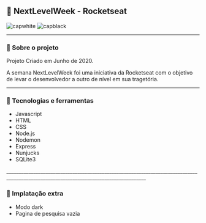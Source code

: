    <h2>🚀 NextLevelWeek - Rocketseat</h2>

![capwhite](https://user-images.githubusercontent.com/65170332/83984517-f1854980-a90b-11ea-8472-e5402bedf115.JPG)
![capblack](https://user-images.githubusercontent.com/65170332/83984516-efbb8600-a90b-11ea-9a4d-fb33c061b028.JPG)

________________________________________________________________________________________________________________________________________

<h3>📖 Sobre o projeto</h3>

Projeto Criado em Junho de 2020.

A semana NextLevelWeek foi uma iniciativa da Rocketseat com o objetivo de levar o desenvolvedor a outro de nível em sua tragetória.

________________________________________________________________________________________________________________________________________
<h3>📱 Tecnologias e ferramentas</h3>

 <ul>
  <li>Javascript</li>
  <li>HTML</li>
  <li>CSS</li>
  <li>Node.js</li>
  <li>Nodemon</li>
  <li>Express</li>
  <li>Nunjucks</li>
  <li>SQLite3</li>
</ul>
_______________________________________________________________________________________________________________________________________
<h3>🎯 Implatação extra</h3>

<ul>
  <li>Modo dark</li>
  <li>Pagina de pesquisa vazia</li>
</ul>
